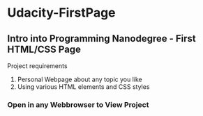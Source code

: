 # Udacity-FirstPage

## Intro into Programming Nanodegree - First HTML/CSS Page

Project requirements
1) Personal Webpage about any topic you like
2) Using various HTML elements and CSS styles


### Open in any Webbrowser to View Project
